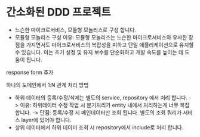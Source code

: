 # 간소화된 DDD 프로젝트
- 느슨한 마이크로서비스, 모듈형 모놀리스로 구성 합니다.
- 모듈형 모놀리스 구성 이유: 모듈형 모놀리스는 느슨한 마이크로서비스와 유사한 장점을 가지면서도 마이크로서비스의 복잡성을 피하고 단일 애플리케이션으로 유지할 수 있습니다. 이는 초기 설정 및 유지 보수를 단순화하고 개발 속도를 높이는 데 도움이 됩니다.


response form 추가

하나의 도메인에서 1:N 관계 처리 방법
- 하위 데이터의 등록/수정/삭제는 별도의 service, repository 에서 처리 합니다.
  -> 이유: 하위데이터 수정 작업 시 분기처리가 entity 내에서 처리하는게 너무 복잡 합니다.
  -> 단점: 등록/수정 시 메인데이터만 조회 됩니다. 별도의 조회 쿼리가 서비스 layer에 있어야 합니다.
- 상위 데이터에서 하위 데이터 조회 시 repository에서 include로 처리 합니다.

